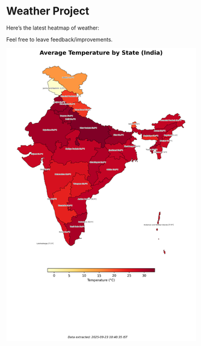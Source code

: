 # Weather Project

Here’s the latest heatmap of weather:

Feel free to leave feedback/improvements.

![India Heatmap](docs/assets/india_heatmap.png?v=D22BCD)
